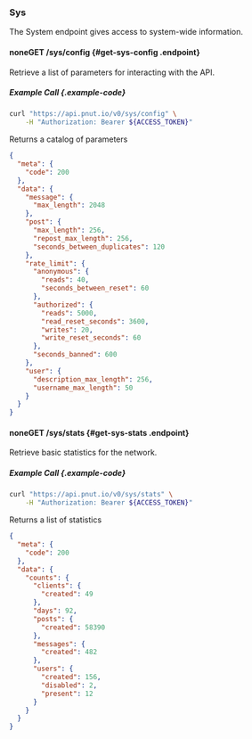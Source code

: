 ### Sys

The System endpoint gives access to system-wide information.


#### <span class="endpoint-meta"><i class="fa fa-unlock" aria-hidden="true"></i> none</span><span class="method method-get">GET</span> /sys/config [<i class="fa fa-paragraph" aria-hidden="true"></i>](#get-sys-config) {#get-sys-config .endpoint}

Retrieve a list of parameters for interacting with the API.

##### Example Call {.example-code}

```bash
curl "https://api.pnut.io/v0/sys/config" \
    -H "Authorization: Bearer ${ACCESS_TOKEN}"
```

Returns a catalog of parameters

```json
{
  "meta": {
    "code": 200
  },
  "data": {
    "message": {
      "max_length": 2048
    },
    "post": {
      "max_length": 256,
      "repost_max_length": 256,
      "seconds_between_duplicates": 120
    },
    "rate_limit": {
      "anonymous": {
        "reads": 40,
        "seconds_between_reset": 60
      },
      "authorized": {
        "reads": 5000,
        "read_reset_seconds": 3600,
        "writes": 20,
        "write_reset_seconds": 60
      },
      "seconds_banned": 600
    },
    "user": {
      "description_max_length": 256,
      "username_max_length": 50
    }
  }
}
```



#### <span class="endpoint-meta"><i class="fa fa-unlock" aria-hidden="true"></i> none</span><span class="method method-get">GET</span> /sys/stats [<i class="fa fa-paragraph" aria-hidden="true"></i>](#get-sys-stats) {#get-sys-stats .endpoint}

Retrieve basic statistics for the network.

##### Example Call {.example-code}

```bash
curl "https://api.pnut.io/v0/sys/stats" \
    -H "Authorization: Bearer ${ACCESS_TOKEN}"
```

Returns a list of statistics

```json
{
  "meta": {
    "code": 200
  },
  "data": {
    "counts": {
      "clients": {
        "created": 49
      },
      "days": 92,
      "posts": {
        "created": 58390
      },
      "messages": {
        "created": 482
      },
      "users": {
        "created": 156,
        "disabled": 2,
        "present": 12
      }
    }
  }
}
```